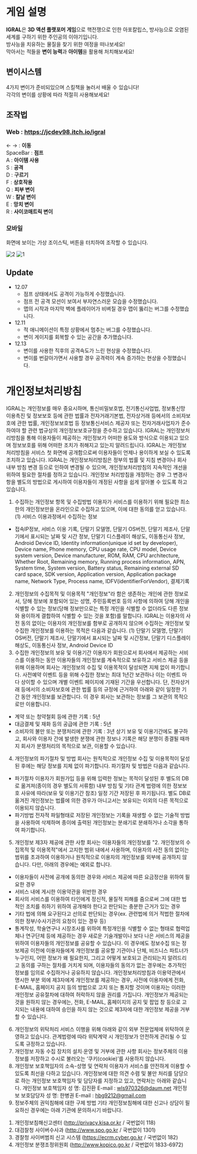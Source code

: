 # 게임 설명

**IGRAL**은 **3D 액션 플랫포머 게임**으로 핵전쟁으로 인한 아포칼립스, 방사능으로 오염된 세계를 구하기 위한 주인공의 이야기입니다.<br/>
방사능을 치유하는 물질을 찾기 위한 여정을 떠나보세요!<br/>
막아서는 적들을 **변이 능력**과 **아이템**을 활용해 처치해보세요!<br/>
## 변이시스템
4가지 변이가 준비되있으며 스킬책을 눌러서 배울 수 있습니다!<br/>
각각의 변이를 상황에 따라 적절히 사용해보세요!<br/>
## 조작법
### Web : https://jcdev98.itch.io/igral <br/>
← → : **이동**<br/>SpaceBar : **점프**<br/>A : **아이템 사용**<br/>S : **공격**<br/>D : **구르기**<br/>F : **상호작용**<br/>
Q : **피부 변이**<br/>W : **칼날 변이**<br/>E : **망치 변이**<br/>R : **사이코매트릭 변이**<br/>
### 모바일
화면에 보이는 가상 조이스틱, 버튼을 터치하여 조작할 수 있습니다.

![2](https://github.com/NewRound/IGRAL/assets/141553708/a4655e79-6361-471e-825c-1a1e6df89408)
![1](https://github.com/NewRound/IGRAL/assets/141553708/db8f01bd-b460-4f50-a772-83d9e7b0a4f3)

## Update
* 12.07
  * 점프 상태에서도 공격이 가능하게 수정했습니다.
  * 점프 전 공격 모션이 보여서 부자연스러운 모습을 수정했습니다.
  * 맵의 시작과 마지막 벽에 플레이어가 비벼질 경우 맵이 뚫리는 버그를 수정했습니다.
* 12.11
  * 적 애니메이션이 특정 상황에서 멈추는 버그를 수정했습니다.
  * 변이 게이지를 회복할 수 있는 공간을 추가했습니다.
* 12.13
  * 변이를 사용한 직후의 공격속도가 느린 현상을 수정했습니다.
  * 변이를 번갈아가면서 사용할 경우 공격력이 계속 증가하는 현상을 수정했습니다.

# 개인정보처리방침

IGRAL는 개인정보를 매우 중요시하며, 통신비밀보호법, 전기통신사업법, 정보통신망 이용촉진 및 정보보호 등에 관한 법률과 전자거래기본법, 전자상거래 등에서의 소비자보호에 관한 법률, 개인정보보호법 등 정보통신서비스 제공자 또는 전자거래사업자가 준수하여야 할 관련 법규상의 개인정보보호규정을 준수하고 있습니다.
IGRAL는 개인정보처리방침을 통해 이용자들이 제공하는 개인정보가 어떠한 용도와 방식으로 이용되고 있으며 정보보호를 위해 어떠한 조치가 취해지고 있는지 알려드립니다.
IGRAL는 개인정보처리방침을 서비스 첫 화면에 공개함으로써 이용자들이 언제나 용이하게 보실 수 있도록 조치하고 있습니다.
IGRAL는 개인정보처리방침은 정부의 법률 및 지침 변경이나 회사 내부 방침 변경 등으로 인하여 변경될 수 있으며, 개인정보처리방침의 지속적인 개선을 위하여 필요한 절차를 정하고 있습니다.
개인정보 처리방침을 개정하는 경우 그 변경사항을 별도의 방법으로 게시하여 이용자들이 개정된 사항을 쉽게 알아볼 수 있도록 하고 있습니다.
1. 수집하는 개인정보 항목 및 수집방법
이용자가 서비스를 이용하기 위해 필요한 최소한의 개인정보만을 온라인으로 수집하고 있으며, 이에 대한 동의를 얻고 있습니다.
(1) 서비스 이용과정에서 수집하는 정보
- 접속IP정보, 서비스 이용 기록, 단말기 모델명, 단말기 OS버전, 단말기 제조사, 단말기에서 표시되는 날짜 및 시간 정보, 단말기 디스플레이 해상도, 이동통신사 정보, Android Device ID, Identity information(unique id set by developer), Device name, Phone memory, CPU usage rate, CPU model, Device system version, Device manufacturer, ROM, RAM, CPU architecture, Whether Root, Remaining memory, Running process information, APN, System time, System version, Battery status, Remaining external SD card space, SDK version, Application version, Application package name, Network Type, Process name, IDFV(identifierForVendor), 결제기록
2. 개인정보의 수집목적 및 이용목적
"개인정보"라 함은 생존하는 개인에 관한 정보로서, 당해 정보에 포함되어 있는 성명, 주민등록번호 등의 사항에 의하여 당해 개인을 식별할 수 있는 정보(당해 정보만으로는 특정 개인을 식별할 수 없더라도 다른 정보와 용이하게 결합하여 식별할 수 있는 것을 포함)를 말합니다.
IGRAL는  이용자의 사전 동의 없이는 이용자의 개인정보를 함부로 공개하지 않으며 수집하는 개인정보 및 수집한 개인정보를 이용하는 목적은 다음과 같습니다.
(1) 단말기 모델명, 단말기 OS버전, 단말기 제조사, 단말기에서 표시되는 날짜 및 시간정보, 단말기 디스플레이 해상도, 이동통신사 정보, Android Device ID
3. 수집한 개인정보의 보유 및 이용기간
이용자가 회원으로서 회사에서 제공하는 서비스를 이용하는 동안 이용자들의 개인정보를 계속적으로 보유하고 서비스 제공 등을 위해 이용하며 회사는 개인정보의 수집 및 이용목적이 달성되면 지체 없이 파기합니다.
사전예약 이벤트 등을 위해 수집한 정보는 최대 1년간 보관하나 이는 이벤트 마다 상이할 수 있으며 개별 이벤트 페이지에 기재된 기간을 우선합니다.
단, 전자상거래 등에서의 소비자보호에 관한 법률 등의 규정에 근거하여 아래와 같이 일정한 기간 동안 개인정보를 보관합니다. 이 경우 회사는 보관하는 정보를 그 보관의 목적으로만 이용합니다.
- 계약 또는 청약철회 등에 관한 기록 : 5년
- 대금결제 및 재화 등의 공급에 관한 기록 : 5년
- 소비자의 불만 또는 분쟁처리에 관한 기록 : 3년
상기 보유 및 이용기간에도 불구하고, 회사와 이용자 간에 발생한 분쟁에 관한 정보나 기록은 해당 분쟁이 종결될 때까지 회사가 분쟁처리의 목적으로 보관, 이용할 수 있습니다.
4. 개인정보의 파기절차 및 방법
회사는 원칙적으로 개인정보 수집 및 이용목적이 달성된 후에는 해당 정보를 지체 없이 파기합니다. 파기절차 및 방법은 다음과 같습니다.
- 파기절차
이용자가 회원가입 등을 위해 입력한 정보는 목적이 달성된 후 별도의 DB로 옮겨져(종이의 경우 별도의 서류함) 내부 방침 및 기타 관계 법령에 의한 정보보호 사유에 따라(보유 및 이용기간 참조) 일정 기간 저장된 후 파기됩니다.
별도 DB로 옮겨진 개인정보는 법률에 의한 경우가 아니고서는 보유되는 이외의 다른 목적으로 이용되지 않습니다.
- 파기방법
전자적 파일형태로 저장된 개인정보는 기록을 재생할 수 없는 기술적 방법을 사용하여 삭제하며 종이에 출력된 개인정보는 분쇄기로 분쇄하거나 소각을 통하여 파기합니다.
5. 개인정보 제3자 제공에 관한 사항
회사는 이용자들의 개인정보를 "2. 개인정보의 수집목적 및 이용목적"에서 고지한 범위 내에서 사용하며, 이용자의 사전 동의 없이는 범위를 초과하여 이용하거나 원칙적으로 이용자의 개인정보를 외부에 공개하지 않습니다. 다만, 아래의 경우에는 예외로 합니다.
- 이용자들이 사전에 공개에 동의한 경우와 서비스 제공에 따른 요금정산을 위하여 필요한 경우
- 서비스 내에 게시한 이용약관을 위반한 경우
- 회사의 서비스를 이용하여 타인에게 정신적, 물질적 피해를 줌으로써 그에 대한 법적인 조치를 취하기 위하여 공개해야 한다고 판단되는 충분한 근거가 있는 경우
- 기타 법에 의해 요구된다고 선의로 판단되는 경우(ex. 관련법에 의거 적법한 절차에 의한 정부/수사기관의 요청이 있는 경우 등)
- 통계작성, 학술연구나 시장조사를 위하여 특정개인을 식별할 수 없는 형태로 협력업체나 연구단체 등에 제공하는 경우
새로운 기술개발이나 보다 나은 서비스의 제공을 위하여 이용자들의 개인정보를 공유할 수 있습니다. 이 경우에도 정보수집 또는 정보제공 이전에 이용자들에게 개인정보를 공유할 기관이나 단체, 비즈니스 파트너가 누구인지, 어떤 정보가 왜 필요한지, 그리고 어떻게 보호되고 관리되는지 알려드리고 동의를 구하는 절차를 거치게 되며, 이용자들의 동의가 없는 경우에는 추가적인 정보를 임의로 수집하거나 공유하지 않습니다.
개인정보처리방침과 이용약관에서 명시한 부분 외에 제3자에게 개인정보를 제공하는 경우, 사전에 이용자에게 전화, E-MAIL, 홈페이지 공지 등의 방법으로 고지 또는 통지할 것이며 이용자는 이러한 개인정보 공유절차에 대하여 허락하지 않을 권리를 가집니다. 개인정보가 제공되는 것을 원하지 않는 경우에는, 전화, E-MAIL, 홈페이지의 공지 및 팝업 창 등으로 고지되는 내용에 대하여 승인을 하지 않는 것으로 제3자에 대한 개인정보 제공을 거부할 수 있습니다.
6. 개인정보의 위탁처리
서비스 이행을 위해 아래와 같이 외부 전문업체에 위탁하여 운영하고 있습니다. 관계법령에 따라 위탁계약 시 개인정보가 안전하게 관리될 수 있도록 규정하고 있습니다.
7. 개인정보 자동 수집 장치의 설치∙운영 및 거부에 관한 사항
회사는 정보주체의 이용 정보를 저장하고 수시로 불러오는 ‘쿠키(cookie)’를 사용하지 않습니다.
8. 개인정보 보호책임자의 소속-성명 및 연락처
이용자가 서비스를 안전하게 이용할 수 있도록 최선을 다하고 있습니다.
개인정보에 대한 의견 수렴 및 불만 처리를 담당으로 하는 개인정보 보호책임자 및 담당자를 지정하고 있고, 연락처는 아래와 같습니다.
개인정보 보호책임자
성 명: 김진환
E-mail : wls970326@daum.net
개인정보 보호담당자
성 명: 한병권
E-mail : hbg9212@gmail.com
9. 정보주체의 권익침해에 대한 구제 방법
기타 개인정보침해에 대한 신고나 상담이 필요하신 경우에는 아래 기관에 문의하시기 바랍니다.
1) 개인정보침해신고센터 (http://privacy.kisa.or.kr / 국번없이 118)
2) 대검찰청 사이버수사과 (http://www.spo.go.kr / 국번없이 1301)
3) 경찰청 사이버범죄 신고 시스템 (https://ecrm.cyber.go.kr / 국번없이 182)
4) 개인정보 분쟁조정위원회 (http://www.kopico.go.kr / 국번없이 1833-6972)
